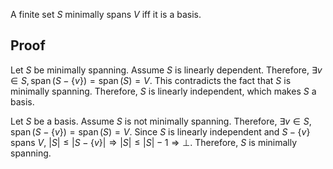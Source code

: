 A finite set $S$ minimally spans $V$ iff it is a basis.

## Proof

Let $S$ be minimally spanning. Assume $S$ is linearly dependent.
Therefore, $\exists v \in S, \operatorname{span}(S - \{v\}) = \operatorname{span}(S) = V$.
This contradicts the fact that $S$ is minimally spanning.
Therefore, $S$ is linearly independent, which makes $S$ a basis.

Let $S$ be a basis. Assume $S$ is not minimally spanning.
Therefore, $\exists v \in S, \operatorname{span}(S - \{v\}) = \operatorname{span}(S) = V$.
Since $S$ is linearly independent and $S - \{v\}$ spans $V$,
$|S| \le |S - \{v\}| \Rightarrow |S| \le |S| - 1 \Rightarrow \bot$.
Therefore, $S$ is minimally spanning.
